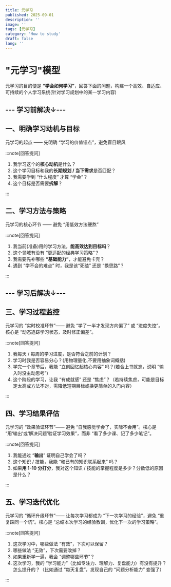 ```yaml
---
title: 元学习
published: 2025-09-01
description: ''
image: ''
tags: [元学习]
category: 'How to study'
draft: false 
lang: ''
---
```



# "元学习"模型

元学习的目的便是 **“学会如何学习”**，回答下面的问题，构建一个高效、自适应、可持续的个人学习系统(针对学习规划中的某一学习内容)

## --- 学习前解决↓---

## 一、明确学习动机与目标

元学习的起点 —— 先明确 “学习的价值锚点”，避免盲目跟风
  
:::note[回答提问]

1. 我学习这个的**核心动机**是什么？
2. 这个学习目标和我的**长期规划 / 当下需求**是否匹配？
3. 我需要学到 “什么程度” 才算 “学会”？
4. 这个目标是否需要**拆解**？

:::

## 二、学习方法与策略

元学习的核心环节 —— 避免 “用低效方法硬熬”

:::note[回答提问]

1. 我当前(准备)用的学习方法，**能高效达到目标吗**？
2. 这个领域有没有 “更适配的经典学习策略”？
3. 我需要先补哪些 **“基础能力”**，才能避免卡壳？
4. 遇到 “学不会的难点” 时，我是该“死磕” 还是 “换思路”？

:::

## --- 学习后解决↓---

## 三、学习过程监控

元学习的 “实时校准环节”—— 避免 “学了一半才发现方向偏了” 或 “进度失控”。核心是 “动态追踪学习状态，及时修正偏差”。

:::note[回答提问]

1. 我每天 / 每周的学习进度，是否符合之前的计划？
2. 学习时我是否容易分心？(用物理量化,不要用抽象词概括)
3. 学完一个章节后，我能 “立刻回忆起核心内容” 吗？(若合上书就忘，说明 “输入时没主动思考”)
4. 这个阶段的学习，让我 “有成就感” 还是 “焦虑”？（若持续焦虑，可能是目标定太高或方法不对，需降低短期目标或换更简单的入门内容）

:::

## 四、学习结果评估

元学习的 “效果验证环节”—— 避免 “自我感觉学会了，实际不会用”。核心是 “用‘输出’或‘解决问题’验证学习效果”，而非 “看了多少课、记了多少笔记”。

:::note[回答提问]

1. 我能通过 “**输出**” 证明自己学会了吗？
2. 这个知识 / 技能，我能 “和已有的知识联系起来” 吗？
3. 如果**用 1-10 分打分**，我对这个知识 / 技能的掌握程度是多少？分数低的原因是什么？

:::

## 五、学习迭代优化

元学习的 “循环升级环节”—— 让每次学习都成为 “下一次学习的经验”，避免 “重复踩同一个坑”。核心是 “总结本次学习的经验教训，优化下一次的学习策略”。

:::note[回答提问]

1. 这次学习中，哪些做法 “有效”，下次可以保留？
2. 哪些做法 “无效”，下次需要改掉？
3. 如果重新学一遍，我会 “调整哪些环节”？
4. 这次学习，我的 “学习能力”（比如专注力、理解力、复盘能力）有没有提升？怎么提升的？（比如通过 “每天复盘”，发现自己的 “问题分析能力” 变强了）

:::
